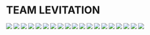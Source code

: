 # TEAM LEVITATION
 
 <img src="/pdf_img/ABSTRACT PDF_HO-222553_page-0001.jpg">
 <img src="/pdf_img/ABSTRACT PDF_HO-222553_page-0002.jpg">
 <img src="/pdf_img/ABSTRACT PDF_HO-222553_page-0003.jpg">
 <img src="/pdf_img/ABSTRACT PDF_HO-222553_page-0004.jpg">
 <img src="/pdf_img/ABSTRACT PDF_HO-222553_page-0005.jpg">
 <img src="/pdf_img/ABSTRACT PDF_HO-222553_page-0006.jpg">
 <img src="/pdf_img/ABSTRACT PDF_HO-222553_page-0007.jpg">
 <img src="/pdf_img/ABSTRACT PDF_HO-222553_page-0008.jpg">
 <img src="/pdf_img/ABSTRACT PDF_HO-222553_page-0009.jpg">
 <img src="/pdf_img/ABSTRACT PDF_HO-222553_page-0010.jpg">
 <img src="/pdf_img/ABSTRACT PDF_HO-222553_page-0011.jpg">
 <img src="/pdf_img/ABSTRACT PDF_HO-222553_page-0012.jpg">
 <img src="/pdf_img/ABSTRACT PDF_HO-222553_page-0013.jpg">
 <img src="/pdf_img/ABSTRACT PDF_HO-222553_page-0014.jpg">
 <img src="/pdf_img/ABSTRACT PDF_HO-222553_page-0015.jpg">
 <img src="/pdf_img/ABSTRACT PDF_HO-222553_page-0016.jpg">
 <img src="/pdf_img/ABSTRACT PDF_HO-222553_page-0017.jpg">
 <img src="/pdf_img/ABSTRACT PDF_HO-222553_page-0018.jpg">
 <img src="/pdf_img/ABSTRACT PDF_HO-222553_page-0019.jpg">
